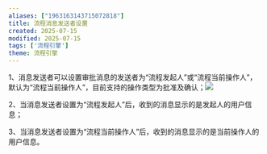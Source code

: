 ```yaml
---
aliases: ["1963163143715072818"]
title: 流程消息发送者设置
created: 2025-07-15
modified: 2025-07-15
tags: ['流程引擎']
theme: 流程引擎
---
```


1、消息发送者可以设置审批消息的发送者为“流程发起人”或“流程当前操作人”，默认为“流程当前操作人”，目前支持的操作类型为批准及确认；![](https://myhelpdoc.oss-cn-heyuan.aliyuncs.com/mdimages/4fb2af5b6963e73495ceee24d4db2916.jpg)

2、当消息发送者设置为“流程发起人”后，收到的消息显示的是发起人的用户信息；

3、当消息发送者设置为“流程当前操作人”后，收到的消息显示的是当前操作人的用户信息。

